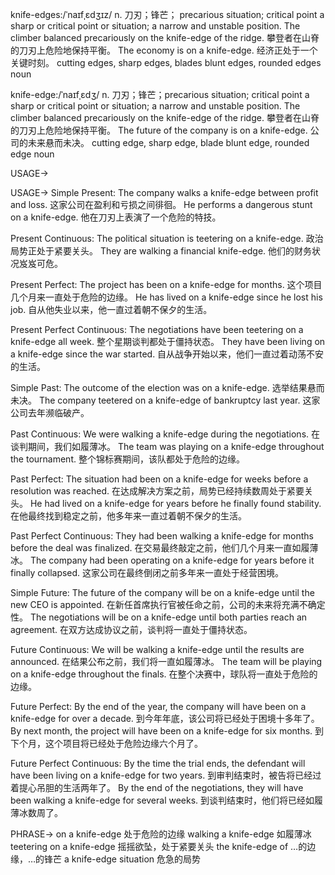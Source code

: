 knife-edges:/ˈnaɪfˌɛdʒɪz/
n.
刀刃；锋芒； precarious situation; critical point
a sharp or critical point or situation; a narrow and unstable position.
The climber balanced precariously on the knife-edge of the ridge. 攀登者在山脊的刀刃上危险地保持平衡。
The economy is on a knife-edge. 经济正处于一个关键时刻。
cutting edges, sharp edges, blades
blunt edges, rounded edges
noun

knife-edge:/ˈnaɪfˌɛdʒ/
n.
刀刃；锋芒；precarious situation; critical point
a sharp or critical point or situation; a narrow and unstable position.
The climber balanced precariously on the knife-edge of the ridge. 攀登者在山脊的刀刃上危险地保持平衡。
The future of the company is on a knife-edge. 公司的未来悬而未决。
cutting edge, sharp edge, blade
blunt edge, rounded edge
noun


USAGE->

USAGE->
Simple Present:
The company walks a knife-edge between profit and loss.  这家公司在盈利和亏损之间徘徊。
He performs a dangerous stunt on a knife-edge. 他在刀刃上表演了一个危险的特技。

Present Continuous:
The political situation is teetering on a knife-edge. 政治局势正处于紧要关头。
They are walking a financial knife-edge.  他们的财务状况岌岌可危。

Present Perfect:
The project has been on a knife-edge for months.  这个项目几个月来一直处于危险的边缘。
He has lived on a knife-edge since he lost his job. 自从他失业以来，他一直过着朝不保夕的生活。

Present Perfect Continuous:
The negotiations have been teetering on a knife-edge all week.  整个星期谈判都处于僵持状态。
They have been living on a knife-edge since the war started. 自从战争开始以来，他们一直过着动荡不安的生活。

Simple Past:
The outcome of the election was on a knife-edge. 选举结果悬而未决。
The company teetered on a knife-edge of bankruptcy last year.  这家公司去年濒临破产。

Past Continuous:
We were walking a knife-edge during the negotiations. 在谈判期间，我们如履薄冰。
The team was playing on a knife-edge throughout the tournament.  整个锦标赛期间，该队都处于危险的边缘。

Past Perfect:
The situation had been on a knife-edge for weeks before a resolution was reached.  在达成解决方案之前，局势已经持续数周处于紧要关头。
He had lived on a knife-edge for years before he finally found stability.  在他最终找到稳定之前，他多年来一直过着朝不保夕的生活。

Past Perfect Continuous:
They had been walking a knife-edge for months before the deal was finalized.  在交易最终敲定之前，他们几个月来一直如履薄冰。
The company had been operating on a knife-edge for years before it finally collapsed.  这家公司在最终倒闭之前多年来一直处于经营困境。

Simple Future:
The future of the company will be on a knife-edge until the new CEO is appointed.  在新任首席执行官被任命之前，公司的未来将充满不确定性。
The negotiations will be on a knife-edge until both parties reach an agreement.  在双方达成协议之前，谈判将一直处于僵持状态。

Future Continuous:
We will be walking a knife-edge until the results are announced.  在结果公布之前，我们将一直如履薄冰。
The team will be playing on a knife-edge throughout the finals.  在整个决赛中，球队将一直处于危险的边缘。

Future Perfect:
By the end of the year, the company will have been on a knife-edge for over a decade.  到今年年底，该公司将已经处于困境十多年了。
By next month, the project will have been on a knife-edge for six months. 到下个月，这个项目将已经处于危险边缘六个月了。

Future Perfect Continuous:
By the time the trial ends, the defendant will have been living on a knife-edge for two years.  到审判结束时，被告将已经过着提心吊胆的生活两年了。
By the end of the negotiations, they will have been walking a knife-edge for several weeks.  到谈判结束时，他们将已经如履薄冰数周了。


PHRASE->
on a knife-edge 处于危险的边缘
walking a knife-edge 如履薄冰
teetering on a knife-edge 摇摇欲坠，处于紧要关头
the knife-edge of  …的边缘，…的锋芒
a knife-edge situation 危急的局势
